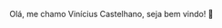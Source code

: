Olá, me chamo Vinícius Castelhano, seja bem vindo! 👋
<!--
**Vinicin735x/Vinicin735x** is a ✨ _special_ ✨ repository because its `README.md` (this file) appears on your GitHub profile.

Here are some ideas to get you started:

- 📚 Estudante de Sistemas de Informação no Centro Federal de Educação Tecnológica de Minas Gerais| CEFET em Varginha-Mg - 1/8
- 👩🏻‍🎓  Graduado no curso técnico em informática (CEFET)
- 👩‍💻 Participei de um projeto para desenvolvimento de um aplicativo mobile "Parkeasy".

## Ferramentas e Tecnologias

<img loading "lazy" src="https://cdn.jsdelivr.net/gh/devicons/devicon@latest/icons/html5/html5-original.svg" width="40" height="40" />
<img loading "lazy" src="https://cdn.jsdelivr.net/gh/devicons/devicon@latest/icons/typescript/typescript-original.svg" width="40" height="40 />
<img loading "lazy" src="https://cdn.jsdelivr.net/gh/devicons/devicon@latest/icons/javascript/javascript-original.svg" width="40" height="40  />

## Estou aprendendo:
<img loading "lazy"src="https://cdn.jsdelivr.net/gh/devicons/devicon@latest/icons/c/c-original.svg" width="40" height="40 />       
<img loading "lazy" src="https://cdn.jsdelivr.net/gh/devicons/devicon@latest/icons/python/python-original.svg" width="40" height="40 />

## Contatos:

<div>
<a href="https://instagram.com/vini.castelhano" target="_blank"><img loading="lazy" src="https://img.shields.io/badge/-Instagram-%23E4405F?style=for-the-badge&logo=instagram&logoColor=white" target="_blank"></a>
<a href = "mailto:contato@vini08.mantovani@gmail.com"><img loading="lazy" src="https://img.shields.io/badge/Gmail-D14836?style=for-the-badge&logo=gmail&logoColor=white" target="_blank"></a>

<div>
<a href="https://github.com/Vinicin735x">
<img loading="lazy" height="180em" src="https://github-readme-stats.vercel.app/api/top-langs/?username=seu-usuário-aqui&layout=compact&langs_count=7&theme=dracula"/>
<img loading="lazy" height="180em" src="https://github-readme-stats.vercel.app/api?username=seu-usuário-aqui&show_icons=true&theme=dracula&include_all_commits=true&count_private=true"/>
</div>
          
          
          
          

    
          
